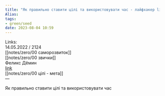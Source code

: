 ```yaml
---
title: "Як правильно ставити цілі та використовувати час - лайфхакер lifehacker"
Alias: 
tags:
- green/seed
date: 2023-08-04 10:59
---
```

Links:  
14.05.2022 / 2124  
[[notes/zero/00 саморозвиток]]  
[[notes/zero/00 звички]]  
Феликс Дёмин  
[link](https://lifehacker.ru/kak-stavit-celi-i-ispolzovat-vremya/)  
[[notes/zero/00 цілі - мета]]  
— 

Як правильно ставити цілі та використовувати час

